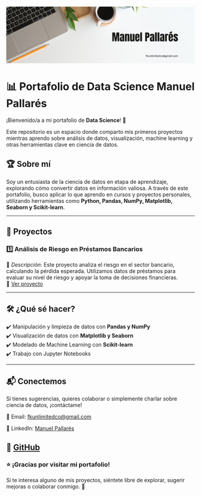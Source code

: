 ![Banner](https://github.com/pallax22/Portfolio/blob/main/.github/image.png)
# 📊 Portafolio de Data Science  Manuel Pallarés 

¡Bienvenido/a a mi portafolio de **Data Science**! 🚀  

Este repositorio es un espacio donde comparto mis primeros proyectos mientras aprendo sobre análisis de datos, visualización, machine learning y otras herramientas clave en ciencia de datos.  

## 🏆 Sobre mí  
Soy un entusiasta de la ciencia de datos en etapa de aprendizaje, explorando cómo convertir datos en información valiosa. A través de este portafolio, busco aplicar lo que aprendo en cursos y proyectos personales, utilizando herramientas como **Python, Pandas, NumPy, Matplotlib, Seaborn y Scikit-learn**.  

---

## 📂 Proyectos  

### 1️⃣ **Análisis de Riesgo en Préstamos Bancarios**  
📌 *Descripción*: Este proyecto analiza el riesgo en el sector bancario, calculando la pérdida esperada. Utilizamos datos de préstamos para evaluar su nivel de riesgo y apoyar la toma de decisiones financieras.   
📁 [Ver proyecto](https://github.com/pallax22/Portfolio/tree/main/Proyecto%20Riesgos)  


---

## 🛠️ ¿Qué sé hacer?  
✔️ Manipulación y limpieza de datos con **Pandas y NumPy**  
✔️ Visualización de datos con **Matplotlib y Seaborn**  
✔️ Modelado de Machine Learning con **Scikit-learn**  
✔️ Trabajo con Jupyter Notebooks  

---

## 📬 Conectemos  
Si tienes sugerencias, quieres colaborar o simplemente charlar sobre ciencia de datos, ¡contáctame!  

📧 Email: fkunlimitedco@gmail.com

🔗 LinkedIn: [Manuel Pallarés](https://www.linkedin.com/in/manuelpallar%C3%A9sp%C3%A9rez/)

📂  [GitHub](https://github.com/pallax22)
---

### ⭐ ¡Gracias por visitar mi portafolio!  
Si te interesa alguno de mis proyectos, siéntete libre de explorar, sugerir mejoras o colaborar conmigo. 🚀
